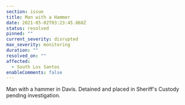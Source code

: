 ```yaml
---
section: issue
title: Man with a Hammer
date: 2021-05-02T03:23:45.868Z
status: resolved
pinned: ""
current_severity: disrupted
max_severity: monitoring
duration: ""
resolved_on: ""
affected:
  - South Los Santos
enableComments: false
---
```

Man with a hammer in Davis. Detained and placed in Sheriff's Custody pending investigation.